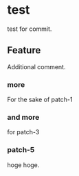 test
====

test for commit.

Feature
-------
Additional comment.

### more ###
For the sake of patch-1

### and more ###
for patch-3

### patch-5 ###
hoge hoge.
